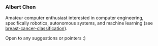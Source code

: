 ### Albert Chen

Amateur computer enthusiast interested in computer engineering, specifically robotics, autonomous systems, and machine learning (see [breast-cancer-classification](https://github.com/DerpTaterTot/breast-cancer-classification)).

Open to any suggestions or pointers :)


